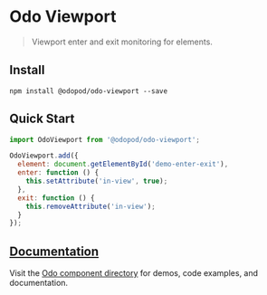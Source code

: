 # Odo Viewport

> Viewport enter and exit monitoring for elements.

## Install

```shell
npm install @odopod/odo-viewport --save
```

## Quick Start

```js
import OdoViewport from '@odopod/odo-viewport';

OdoViewport.add({
  element: document.getElementById('demo-enter-exit'),
  enter: function () {
    this.setAttribute('in-view', true);
  },
  exit: function () {
    this.removeAttribute('in-view');
  }
});
```

## [Documentation][permalink]

Visit the [Odo component directory][permalink] for demos, code examples, and documentation.

[permalink]: https://odopod.github.io/odo/odo-viewport/
